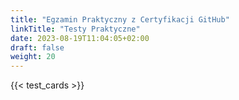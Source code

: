```yaml
---
title: "Egzamin Praktyczny z Certyfikacji GitHub"
linkTitle: "Testy Praktyczne"
date: 2023-08-19T11:04:05+02:00
draft: false
weight: 20
---
```


{{< test_cards >}}
